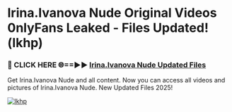 # Irina.Ivanova Nude Original Videos 0nlyFans Leaked - Files Updated! (lkhp)

<h3>🔴 CLICK HERE 🌐==►► <a href="https://tinyurl.com/y5r63du9" rel="nofollow">Irina.Ivanova Nude Updated Files</a></h3>

Get Irina.Ivanova Nude and all content. Now you can access all videos and pictures of Irina.Ivanova Nude. New Updated Files 2025!

[![lkhp](https://i.imgur.com/UVo9nyh.gif)](https://tinyurl.com/y5r63du9)